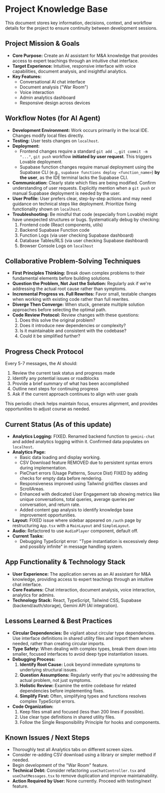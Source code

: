 
# Project Knowledge Base

This document stores key information, decisions, context, and workflow details for the project to ensure continuity between development sessions.

## Project Mission & Goals

* **Core Purpose:** Create an AI assistant for M&A knowledge that provides access to expert teachings through an intuitive chat interface.
* **Target Experience:** Intuitive, responsive interface with voice capabilities, document analysis, and insightful analytics.
* **Key Features:**
  * Conversational AI chat interface
  * Document analysis ("War Room")
  * Voice interaction
  * Admin analytics dashboard
  * Responsive design across devices

## Workflow Notes (for AI Agent)

*   **Development Environment:** Work occurs primarily in the local IDE. Changes modify local files directly.
*   **Testing:** User tests changes on `localhost`.
*   **Deployment:** 
    *   Frontend changes require a standard `git add .`, `git commit -m "..."`, `git push` workflow **initiated by user request**. This triggers Lovable deployment.
    *   Supabase function changes require manual deployment using the Supabase CLI (e.g., `supabase functions deploy <function_name>`) **by the user**, as the IDE terminal lacks the Supabase CLI.
*   **Communication:** Clearly state which files are being modified. Confirm understanding of user requests. Explicitly mention when a `git push` or manual Supabase deployment is needed by the user.
*   **User Profile:** User prefers clear, step-by-step actions and may need guidance on technical steps like deployment. Prioritize fixing functionality shown on `localhost`.
*   **Troubleshooting:** Be mindful that code (especially from Lovable) might have unexpected structures or bugs. Systematically debug by checking:
    1.  Frontend code (React components, utils)
    2.  Backend Supabase Function code
    3.  Function Logs (via user checking Supabase dashboard)
    4.  Database Tables/RLS (via user checking Supabase dashboard)
    5.  Browser Console Logs on `localhost`

## Collaborative Problem-Solving Techniques

* **First Principles Thinking:** Break down complex problems to their fundamental elements before building solutions.
* **Question the Problem, Not Just the Solution:** Regularly ask if we're addressing the actual root cause rather than symptoms.
* **Incremental Progress vs. Full Rewrites:** Favor small, testable changes when working with existing code rather than full rewrites.
* **Diverge Then Converge:** When stuck, generate multiple solution approaches before selecting the optimal path.
* **Code Review Protocol:** Review changes with these questions:
  1. Does this solve the original problem?
  2. Does it introduce new dependencies or complexity?
  3. Is it maintainable and consistent with the codebase?
  4. Could it be simplified further?

## Progress Check Protocol

Every 5-7 messages, the AI should:
1. Review the current task status and progress made
2. Identify any potential issues or roadblocks
3. Provide a brief summary of what has been accomplished
4. Outline next steps for continuing progress
5. Ask if the current approach continues to align with user goals

This periodic check helps maintain focus, ensures alignment, and provides opportunities to adjust course as needed.

## Current Status (As of this update)

*   **Analytics Logging:** FIXED. Renamed backend function to `gemini-chat` and added analytics logging within it. Confirmed data populates on `localhost`.
*   **Analytics Page:** 
    *   Basic data loading and display working.
    *   CSV Download feature REMOVED due to persistent syntax errors during implementation.
    *   PieChart errors (Usage Patterns, Source Dist) FIXED by adding checks for empty data before rendering.
    *   Responsiveness improved using Tailwind grid/flex classes and ScrollAreas.
    *   Enhanced with dedicated User Engagement tab showing metrics like unique conversations, total queries, average queries per conversation, and return rate.
    *   Added content gap analysis to identify knowledge base improvement opportunities.
*   **Layout:** FIXED issue where sidebar appeared on `/auth` page by restructuring `App.tsx` with a `MainLayout` and `SimpleLayout`.
*   **Audio:** Refactored to use `AudioPlayer` component, default off.
*   **Current Tasks:**
    *   Debugging TypeScript error: "Type instantiation is excessively deep and possibly infinite" in message handling system.

## App Functionality & Technology Stack

*   **User Experience:** The application serves as an AI assistant for M&A knowledge, providing access to expert teachings through an intuitive chat interface.
*   **Core Features:** Chat interaction, document analysis, voice interaction, analytics for admins.
*   **Technology Stack:** React, TypeScript, Tailwind CSS, Supabase (backend/auth/storage), Gemini API (AI integration).

## Lessons Learned & Best Practices

*   **Circular Dependencies:** Be vigilant about circular type dependencies. Use interface definitions in shared utility files and import them where needed, rather than creating circular imports.
*   **Type Safety:** When dealing with complex types, break them down into smaller, focused interfaces to avoid deep type instantiation issues.
*   **Debugging Process:** 
    1. **Identify Root Cause:** Look beyond immediate symptoms to underlying structural issues.
    2. **Question Assumptions:** Regularly verify that you're addressing the actual problem, not just symptoms.
    3. **Holistic Review:** Examine the entire codebase for related dependencies before implementing fixes.
    4. **Simplify First:** Often, simplifying types and functions resolves complex TypeScript errors.
*   **Code Organization:** 
    1. Keep files small and focused (less than 200 lines if possible).
    2. Use clear type definitions in shared utility files.
    3. Follow the Single Responsibility Principle for hooks and components.

## Known Issues / Next Steps

*   Thoroughly test all Analytics tabs on different screen sizes.
*   Consider re-adding CSV download using a library or simpler method if needed.
*   Begin development of the "War Room" feature.
*   **Technical Debt:** Consider refactoring `useChatController.tsx` and `useChatMessages.tsx` to remove duplication and improve maintainability.
*   **Action Required by User:** None currently. Proceed with testing/next feature.
